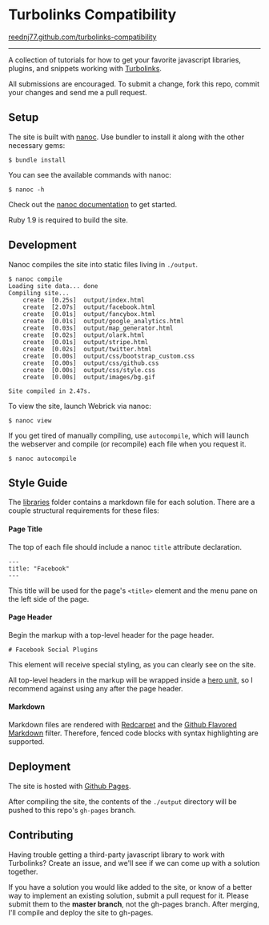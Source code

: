 # Turbolinks Compatibility
[reednj77.github.com/turbolinks-compatibility](http://reednj77.github.com/turbolinks-compatibility)

***

A collection of tutorials for how to get your favorite javascript libraries, plugins, and snippets working with [Turbolinks](https://github.com/rails/turbolinks).

All submissions are encouraged.  To submit a change, fork this repo, commit your changes and send me a pull request.  

## Setup

The site is built with [nanoc](http://nanoc.ws).  Use bundler to install it along with the other necessary gems:

```
$ bundle install
```

You can see the available commands with nanoc:

```
$ nanoc -h
```

Check out the [nanoc documentation](http://nanoc.ws/docs) to get started.  

Ruby 1.9 is required to build the site.

## Development

Nanoc compiles the site into static files living in `./output`.  

```
$ nanoc compile
Loading site data... done
Compiling site...
	create  [0.25s]  output/index.html
	create  [2.07s]  output/facebook.html
	create  [0.01s]  output/fancybox.html
	create  [0.01s]  output/google_analytics.html
	create  [0.03s]  output/map_generator.html
	create  [0.02s]  output/olark.html
	create  [0.01s]  output/stripe.html
	create  [0.02s]  output/twitter.html
	create  [0.00s]  output/css/bootstrap_custom.css
	create  [0.00s]  output/css/github.css
	create  [0.00s]  output/css/style.css
	create  [0.00s]  output/images/bg.gif

Site compiled in 2.47s.
```

To view the site, launch Webrick via nanoc:

```
$ nanoc view
```

If you get tired of manually compiling, use `autocompile`, which will launch the webserver and compile (or recompile) each file when you request it.

```
$ nanoc autocompile
```

## Style Guide

The [libraries](content/libraries) folder contains a markdown file for each solution.  There are a couple structural requirements for these files:

#### Page Title

The top of each file should include a nanoc `title` attribute declaration.  

```
---
title: "Facebook"
---
```

This title will be used for the page's `<title>` element and the menu pane on the left side of the page.

#### Page Header

Begin the markup with a top-level header for the page header.  

```
# Facebook Social Plugins
```

This element will receive special styling, as you can clearly see on the site.  

All top-level headers in the markup will be wrapped inside a [hero unit](https://twitter.github.com/bootstrap/components.html#typography), so I recommend against using any after the page header. 

#### Markdown

Markdown files are rendered with [Redcarpet](https://github.com/vmg/redcarpet) and the [Github Flavored Markdown](https://github.github.com/github-flavored-markdown) filter.  Therefore, fenced code blocks with syntax highlighting are supported.

## Deployment

The site is hosted with [Github Pages](http://pages.github.com).  

After compiling the site, the contents of the `./output` directory will be pushed to this repo's `gh-pages` branch.

## Contributing

Having trouble getting a third-party javascript library to work with Turbolinks?  Create an issue, and we'll see if we can come up with a solution together.  

If you have a solution you would like added to the site, or know of a better way to implement an existing solution, submit a pull request for it.  Please submit them to the **master branch**, not the gh-pages branch.  After merging, I'll compile and deploy the site to gh-pages.

  